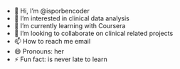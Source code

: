 - 👋 Hi, I’m @isporbencoder
- 👀 I’m interested in clinical data analysis
- 🌱 I’m currently learning with Coursera
- 💞️ I’m looking to collaborate on clinical related projects
- 📫 How to reach me email 
- 😄 Pronouns: her
- ⚡ Fun fact: is never late to learn

<!---
isporbencoder/isporbencoder is a ✨ special ✨ repository because its `README.md` (this file) appears on your GitHub profile.
You can click the Preview link to take a look at your changes.
--->
